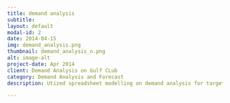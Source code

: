 ```yaml
---
title: demand analysis
subtitle: 
layout: default
modal-id: 2
date: 2014-04-15
img: demand_analysis.png
thumbnail: demand_analysis_n.png
alt: image-alt
project-date: Apr 2014
client: Demand Analysis on Gulf CLub
category: Demand Analysis and Forecast
description: Utized spreadsheet modelling on demand analysis for target market.

---
```

